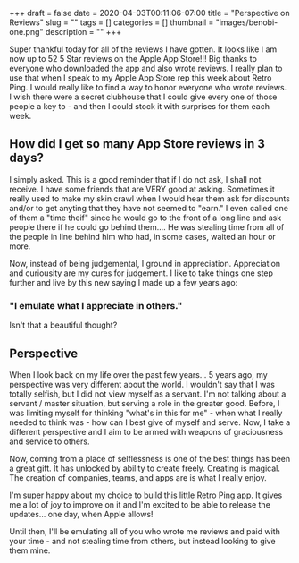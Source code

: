 +++ 
draft = false
date = 2020-04-03T00:11:06-07:00
title = "Perspective on Reviews"
slug = "" 
tags = []
categories = []
thumbnail = "images/benobi-one.png"
description = ""
+++

Super thankful today for all of the reviews I have gotten. It looks like I am now up to 52 5 Star reviews on the Apple App Store!!! Big thanks to everyone who downloaded the app and also wrote reviews. I really plan to use that when I speak to my Apple App Store rep this week about Retro Ping. I would really like to find a way to honor everyone who wrote reviews. I wish there were a secret clubhouse that I could give every one of those people a key to - and then I could stock it with surprises for them each week. 

## How did I get so many App Store reviews in 3 days? 

I simply asked. This is a good reminder that if I do not ask, I shall not receive. I have some friends that are VERY good at asking. Sometimes it really used to make my skin crawl when I would hear them ask for discounts and/or to get anyting that they have not seemed to "earn." I even called one of them a "time theif" since he would go to the front of a long line and ask people there if he could go behind them.... He was stealing time from all of the people in line behind him who had, in some cases, waited an hour or more.

Now, instead of being judgemental, I ground in appreciation. Appreciation and curiousity are my cures for judgement. I like to take things one step further and live by this new saying I made up a few years ago:

### "I emulate what I appreciate in others." 

Isn't that a beautiful thought? 

## Perspective 
When I look back on my life over the past few years... 5 years ago, my perspective was very different about the world. I wouldn't say that I was totally selfish, but I did not view myself as a servant. I'm not talking about a servant / master situation, but serving a role in the greater good. Before, I was limiting myself for thinking "what's in this for me" - when what I really needed to think was - how can I best give of myself and serve. Now, I take a different perspective and I aim to be armed with weapons of graciousness and service to others. 

Now, coming from a place of selflessness is one of the best things has been a great gift. It has unlocked by ability to create freely. Creating is magical. The creation of companies, teams, and apps are is what I really enjoy. 

I'm super happy about my choice to build this little Retro Ping app. It gives me a lot of joy to improve on it and I'm excited to be able to release the updates... one day, when Apple allows! 

Until then, I'll be emulating all of you who wrote me reviews and paid with your time - and not stealing time from others, but instead looking to give them mine. 